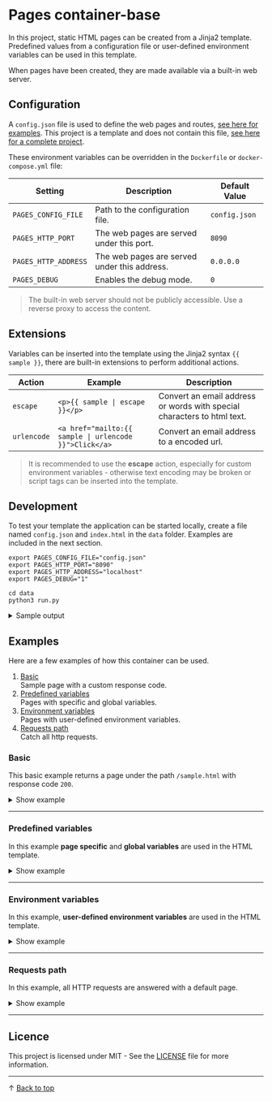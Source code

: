 # Pages container-base

In this project, static HTML pages can be created from a Jinja2 template. Predefined values from a configuration file or user-defined environment variables can be used in this template.

When pages have been created, they are made available via a built-in web server.

## Configuration

A `config.json` file is used to define the web pages and routes, [see here for examples](#examples). This project is a template and does not contain this file, [see here for a complete project](https://github.com/patbec/traefik-error-pages).

These environment variables can be overridden in the `Dockerfile` or `docker-compose.yml` file:

| Setting              | Description                                  | Default Value |
| -------------------- | -------------------------------------------- | ------------- |
| `PAGES_CONFIG_FILE`  | Path to the configuration file.              | `config.json` |
| `PAGES_HTTP_PORT`    | The web pages are served under this port.    | `8090`        |
| `PAGES_HTTP_ADDRESS` | The web pages are served under this address. | `0.0.0.0`     |
| `PAGES_DEBUG`        | Enables the debug mode.                      | `0`           |

> The built-in web server should not be publicly accessible. Use a reverse proxy to access the content.

## Extensions

Variables can be inserted into the template using the Jinja2 syntax `{{ sample }}`, there are built-in extensions to perform additional actions.

| Action      | Example                                                | Description                                                             |
| ----------- | ------------------------------------------------------ | ----------------------------------------------------------------------- |
| `escape`    | `<p>{{ sample \| escape }}</p>`                        | Convert an email address or words with special characters to html text. |
| `urlencode` | `<a href="mailto:{{ sample \| urlencode }}">Click</a>` | Convert an email address to a encoded url.                              |

> It is recommended to use the **escape** action, especially for custom environment variables - otherwise text encoding may be broken or script tags can be inserted into the template.

## Development

To test your template the application can be started locally, create a file named `config.json` and `index.html` in the `data` folder. Examples are included in the next section.

```shell
export PAGES_CONFIG_FILE="config.json"
export PAGES_HTTP_PORT="8090"
export PAGES_HTTP_ADDRESS="localhost"
export PAGES_DEBUG="1"

cd data
python3 run.py
```

<details>
<summary>Sample output</summary>

```
[Building] Debug mode enabled
[Building] Load settings from 'config.json'.
[Building] Load environment variables with the prefix 'PROXY_'.
[Building] Read environment key PROXY_SUPPORT_MESSAGE
[Building] Read environment key PROXY_NAME
[Building] Read environment key PROXY_LOCATION
[Building] Read environment key PROXY_SUPPORT_MAIL
[Building] Generate HTML pages...
[Building] Template index.html for /400.html
[Building] Template index.html for /401.html
[Building] Template index.html for /403.html
[Building] Template index.html for /404.html
[Building] Template index.html for /405.html
[Building] Template index.html for /406.html
[Building] Template index.html for /407.html
[Building] Template index.html for /408.html
[Building] Template index.html for /409.html
[Building] Template index.html for /410.html
[Building] Template index.html for /411.html
[Building] Template index.html for /412.html
[Building] Template index.html for /413.html
[Building] Template index.html for /414.html
[Building] Template index.html for /415.html
[Building] Template index.html for /416.html
[Building] Template index.html for /417.html
[Building] Template index.html for /418.html
[Building] Template index.html for /421.html
[Building] Template index.html for /422.html
[Building] Template index.html for /423.html
[Building] Template index.html for /424.html
[Building] Template index.html for /425.html
[Building] Template index.html for /426.html
[Building] Template index.html for /428.html
[Building] Template index.html for /429.html
[Building] Template index.html for /431.html
[Building] Template index.html for /451.html
[Building] Template index.html for /500.html
[Building] Template index.html for /501.html
[Building] Template index.html for /502.html
[Building] Template index.html for /503.html
[Building] Template index.html for /504.html
[Building] Template index.html for /505.html
[Building] Template index.html for /506.html
[Building] Template index.html for /507.html
[Building] Template index.html for /508.html
[Building] Template index.html for /510.html
[Building] Template index.html for /511.html
[Building] Template index.html for /
[Building] Build completed (40 pages)
[Server] Listen on localhost:8090
[Server] Request '/' matches filter '/' at item 40
[Server] Request ('GET / HTTP/1.1', '404', '-')
```
</details>

## Examples

Here are a few examples of how this container can be used.

  1. [Basic](#basic)<br>Sample page with a custom response code.
  2. [Predefined variables](#predefined-variables)<br>Pages with specific and global variables.
  3. [Environment variables](#environment-variables)<br>Pages with user-defined environment variables.
  4. [Requests path](#requests-path)<br>Catch all http requests.

### Basic

This basic example returns a page under the path `/sample.html` with response code `200`.

<details>
<summary>Show example</summary>

#### File config.json:
```json
{
  "default": {
    "variables": {},
    "environment": false,
    "environment_filter": ""
  },
  "server": [
    {
      "request": {
        "path": "/sample.html",
        "response": 200
      },
      "template_file": "index.html",
      "variables": {}
    }
  ]
}
```

#### File index.html:
```html
<!DOCTYPE html>
<html lang="en">

<head>
    <meta charset="utf-8" />
    <title>Sample Page</title>
    <meta name="robots" content="nofollow">
</head>

<body>
    <p>Hello World</p>
</body>

</html>
```

#### File Dockerfile:
```dockerfile
FROM ghcr.io/patbec/pages-base:latest

ADD ./config.json /data/config.json
ADD ./index.html /data/index.html
```

After launching the Docker container, the website is now available under:
- http://localhost:8090/sample.html

</details>

---

### Predefined variables

In this example **page specific** and **global variables** are used in the HTML template.

<details>
<summary>Show example</summary>

#### File config.json:
```json
{
  "default": {
    "variables": {
      "my_global_variable": "Hello World!"
    },
    "environment": false,
    "environment_filter": ""
  },
  "server": [
    {
      "request": {
        "path": "/sample-01.html",
        "response": 200
      },
      "template_file": "index.html",
      "variables": {
        "my_page_variable": "This is sample 01."
      }
    },
    {
      "request": {
        "path": "/sample-02.html",
        "response": 200
      },
      "template_file": "index.html",
      "variables": {
        "my_page_variable": "This is sample 02."
      }
    }
  ]
}
```

#### File index.html:
```html
<!DOCTYPE html>
<html lang="en">

<head>
    <meta charset="utf-8" />
    <title>Sample Page</title>
    <meta name="robots" content="nofollow">
</head>

<body>
    <p>{{ my_global_variable }}</p>
    <p>{{ my_page_variable }}</p>
</body>

</html>
```

#### File Dockerfile:
```dockerfile
FROM ghcr.io/patbec/pages-base:latest

ADD ./config.json /data/config.json
ADD ./index.html /data/index.html
```

After launching the Docker container, the two website are now accessible under:
- http://localhost:8090/sample-01.html
- http://localhost:8090/sample-02.html

</details>

---

### Environment variables

In this example, **user-defined environment variables** are used in the HTML template.

<details>
<summary>Show example</summary>

#### File config.json:
```json
{
  "default": {
    "variables": {},
    "environment": true,
    "environment_filter": "SAMPLE_"
  },
  "server": [
    {
      "request": {
        "path": "/sample-01.html",
        "response": 200
      },
      "template_file": "index.html",
      "variables": {}
    },
    {
      "request": {
        "path": "/sample-02.html",
        "response": 200
      },
      "template_file": "index.html",
      "variables": {}
    }
  ]
}
```

The `environment_filter` property in the `config.json` file is used to filter the set environment variables, with this only intended variables can be used in the template.

If the `environment_filter` property contains an **empty string**, all host environment variables are available. With the `env` command all set variables can be displayed.

#### File index.html:
```html
<!DOCTYPE html>
<html lang="en">

<head>
    <meta charset="utf-8" />
    <title>Sample Page</title>
    <meta name="robots" content="nofollow">
</head>

<body>
    <p>{{ env["SAMPLE_VAR"] }}</p>
</body>

</html>
```

The env property is a dictionary and contains the loaded variables. [See here](#extensions) how to escape values with the `escape` filter.

#### File Dockerfile:
```dockerfile
FROM ghcr.io/patbec/pages-base:latest

ENV SAMPLE_VAR="Hello World from Dockerfile"

ADD ./config.json /data/config.json
ADD ./index.html /data/index.html
```

This envirmoment function is intended to allow values to be changed later in a `docker-compose.yml` without rebuilding the container. e.g. the template contains an email address variable that is different for each host.

After launching the Docker container, the two website are now accessible under:
- http://localhost:8090/sample-01.html
- http://localhost:8090/sample-02.html

</details>

---

### Requests path

In this example, all HTTP requests are answered with a default page.

<details>
<summary>Show example</summary>

#### File config.json:
```json
{
  "default": {
    "variables": {},
    "environment": false,
    "environment_filter": ""
  },
  "server": [
    {
      "request": {
        "path": "/sample-01.html",
        "response": 200
      },
      "template_file": "index.html",
      "variables": {}
    },
    {
      "request": {
        "path": "/",
        "response": 200
      },
      "template_file": "index.html",
      "variables": {}
    }
  ]
}
```

The `path` property always checks if an incoming request starts with this string. A single `/` is equivalent to a wildcard filter.

#### File index.html:
```html
<!DOCTYPE html>
<html lang="en">

<head>
    <meta charset="utf-8" />
    <title>Sample Page</title>
    <meta name="robots" content="nofollow">
</head>

<body>
    <p>Hello World</p>
</body>

</html>
```

#### File Dockerfile:
```dockerfile
FROM ghcr.io/patbec/pages-base:latest

ADD ./config.json /data/config.json
ADD ./index.html /data/index.html
```

After launching the Docker container, the three website are now accessible under:
- http://localhost:8090/sample-01.html
- http://localhost:8090/sample-02.html
- http://localhost:8090/sample-03.html

</details>

---

## Licence

This project is licensed under MIT - See the [LICENSE](LICENSE) file for more information.

---

&uarr; [Back to top](#)
